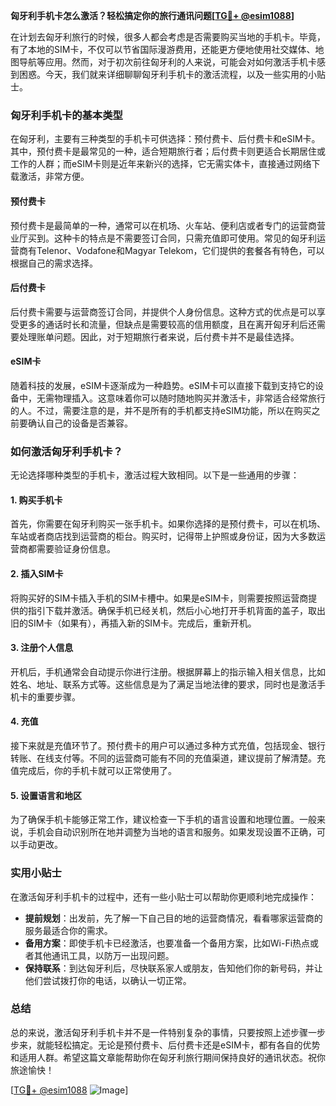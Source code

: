 **匈牙利手机卡怎么激活？轻松搞定你的旅行通讯问题[[TG💪+ @esim1088](https://t.me/s/esim1088)]**

在计划去匈牙利旅行的时候，很多人都会考虑是否需要购买当地的手机卡。毕竟，有了本地的SIM卡，不仅可以节省国际漫游费用，还能更方便地使用社交媒体、地图导航等应用。然而，对于初次前往匈牙利的人来说，可能会对如何激活手机卡感到困惑。今天，我们就来详细聊聊匈牙利手机卡的激活流程，以及一些实用的小贴士。

### 匈牙利手机卡的基本类型

在匈牙利，主要有三种类型的手机卡可供选择：预付费卡、后付费卡和eSIM卡。其中，预付费卡是最常见的一种，适合短期旅行者；后付费卡则更适合长期居住或工作的人群；而eSIM卡则是近年来新兴的选择，它无需实体卡，直接通过网络下载激活，非常方便。

#### 预付费卡

预付费卡是最简单的一种，通常可以在机场、火车站、便利店或者专门的运营商营业厅买到。这种卡的特点是不需要签订合同，只需充值即可使用。常见的匈牙利运营商有Telenor、Vodafone和Magyar Telekom，它们提供的套餐各有特色，可以根据自己的需求选择。

#### 后付费卡

后付费卡需要与运营商签订合同，并提供个人身份信息。这种方式的优点是可以享受更多的通话时长和流量，但缺点是需要较高的信用额度，且在离开匈牙利后还需要处理账单问题。因此，对于短期旅行者来说，后付费卡并不是最佳选择。

#### eSIM卡

随着科技的发展，eSIM卡逐渐成为一种趋势。eSIM卡可以直接下载到支持它的设备中，无需物理插入。这意味着你可以随时随地购买并激活卡，非常适合经常旅行的人。不过，需要注意的是，并不是所有的手机都支持eSIM功能，所以在购买之前要确认自己的设备是否兼容。

### 如何激活匈牙利手机卡？

无论选择哪种类型的手机卡，激活过程大致相同。以下是一些通用的步骤：

#### 1. 购买手机卡

首先，你需要在匈牙利购买一张手机卡。如果你选择的是预付费卡，可以在机场、车站或者商店找到运营商的柜台。购买时，记得带上护照或身份证，因为大多数运营商都需要验证身份信息。

#### 2. 插入SIM卡

将购买好的SIM卡插入手机的SIM卡槽中。如果是eSIM卡，则需要按照运营商提供的指引下载并激活。确保手机已经关机，然后小心地打开手机背面的盖子，取出旧的SIM卡（如果有），再插入新的SIM卡。完成后，重新开机。

#### 3. 注册个人信息

开机后，手机通常会自动提示你进行注册。根据屏幕上的指示输入相关信息，比如姓名、地址、联系方式等。这些信息是为了满足当地法律的要求，同时也是激活手机卡的重要步骤。

#### 4. 充值

接下来就是充值环节了。预付费卡的用户可以通过多种方式充值，包括现金、银行转账、在线支付等。不同的运营商可能有不同的充值渠道，建议提前了解清楚。充值完成后，你的手机卡就可以正常使用了。

#### 5. 设置语言和地区

为了确保手机卡能够正常工作，建议检查一下手机的语言设置和地理位置。一般来说，手机会自动识别所在地并调整为当地的语言和服务。如果发现设置不正确，可以手动更改。

### 实用小贴士

在激活匈牙利手机卡的过程中，还有一些小贴士可以帮助你更顺利地完成操作：

- **提前规划**：出发前，先了解一下自己目的地的运营商情况，看看哪家运营商的服务最适合你的需求。
- **备用方案**：即使手机卡已经激活，也要准备一个备用方案，比如Wi-Fi热点或者其他通讯工具，以防万一出现问题。
- **保持联系**：到达匈牙利后，尽快联系家人或朋友，告知他们你的新号码，并让他们尝试拨打你的电话，以确认一切正常。

### 总结

总的来说，激活匈牙利手机卡并不是一件特别复杂的事情，只要按照上述步骤一步步来，就能轻松搞定。无论是预付费卡、后付费卡还是eSIM卡，都有各自的优势和适用人群。希望这篇文章能帮助你在匈牙利旅行期间保持良好的通讯状态。祝你旅途愉快！

[[TG💪+ @esim1088](https://t.me/s/esim1088) ![Image](https://i.postimg.cc/4NQfJmqS/Snipaste-2025-05-13-00-14-12.png)]